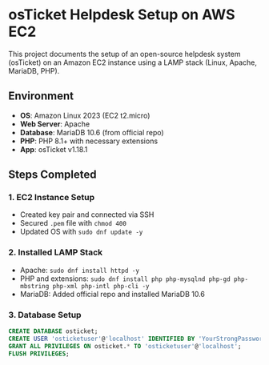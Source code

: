 # osTicket Helpdesk Setup on AWS EC2

This project documents the setup of an open-source helpdesk system (osTicket) on an Amazon EC2 instance using a LAMP stack (Linux, Apache, MariaDB, PHP).

## Environment

- **OS**: Amazon Linux 2023 (EC2 t2.micro)
- **Web Server**: Apache
- **Database**: MariaDB 10.6 (from official repo)
- **PHP**: PHP 8.1+ with necessary extensions
- **App**: osTicket v1.18.1

## Steps Completed

### 1. EC2 Instance Setup
- Created key pair and connected via SSH
- Secured `.pem` file with `chmod 400`
- Updated OS with `sudo dnf update -y`

### 2. Installed LAMP Stack
- Apache: `sudo dnf install httpd -y`
- PHP and extensions: `sudo dnf install php php-mysqlnd php-gd php-mbstring php-xml php-intl php-cli -y`
- MariaDB: Added official repo and installed MariaDB 10.6

### 3. Database Setup
```sql
CREATE DATABASE osticket;
CREATE USER 'osticketuser'@'localhost' IDENTIFIED BY 'YourStrongPasswordHere';
GRANT ALL PRIVILEGES ON osticket.* TO 'osticketuser'@'localhost';
FLUSH PRIVILEGES;

